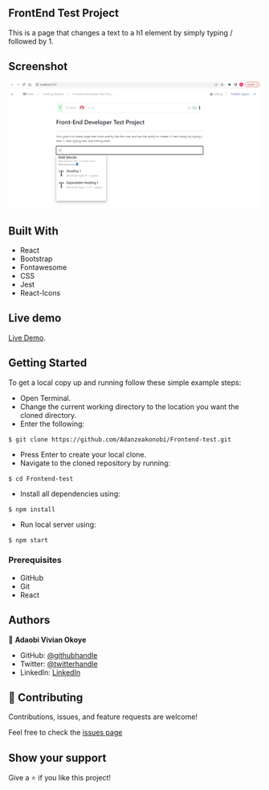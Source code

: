 ## FrontEnd Test Project

This is a page that changes a text to a h1 element by simply typing / followed by 1.

## Screenshot
![image](./src/images/displaypage.PNG)


## Built With

- React
- Bootstrap
- Fontawesome
- CSS
- Jest
- React-Icons

## Live demo

[Live Demo](https://thunderous-panda-922468.netlify.app/).

## Getting Started

To get a local copy up and running follow these simple example steps:
- Open Terminal.
- Change the current working directory to the location you want the cloned directory.
- Enter the following:
```
$ git clone https://github.com/Adanzeakonobi/Frontend-test.git
```
- Press Enter to create your local clone.
- Navigate to the cloned repository by running:
```
$ cd Frontend-test
```
- Install all dependencies using:
``` 
$ npm install
```
- Run local server using:
``` 
$ npm start
```

### Prerequisites
- GitHub
- Git
- React


## Authors
👤 **Adaobi Vivian Okoye**

- GitHub: [@githubhandle](https://github.com/adanzeakonobi) 
- Twitter: [@twitterhandle](https://twitter.com/Adaebubemmuta)
- LinkedIn: [LinkedIn](https://linkedin.com/in/okoyeaadaobi)

## 🤝 Contributing

Contributions, issues, and feature requests are welcome!

Feel free to check the [issues page](./issues)

## Show your support

Give a ⭐️ if you like this project!
